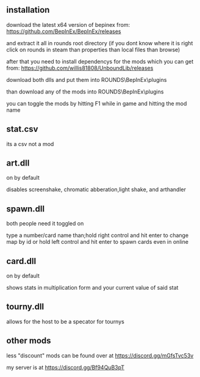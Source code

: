 ## installation

download the latest x64 version of bepinex from: https://github.com/BepInEx/BepInEx/releases

and extract it all in rounds root directory (if you dont know where it is right click on rounds in steam than properties than local files than browse)

after that you need to install dependencys for the mods which you can get from: https://github.com/willis81808/UnboundLib/releases

download both dlls and put them into ROUNDS\BepInEx\plugins

than download any of the mods into ROUNDS\BepInEx\plugins

you can toggle the mods by hitting F1 while in game and hitting the mod name

## stat.csv

its a csv not a mod

## art.dll

on by default

disables screenshake, chromatic abberation,light shake, and arthandler

## spawn.dll

both people need it toggled on

type a number/card name than;hold right control and hit enter to change map by id or hold left control and hit enter to spawn cards even in online

## card.dll

on by default

shows stats in multiplication form and your current value of said stat

## tourny.dll

allows for the host to be a specator for tournys

## other mods

less "discount" mods can be found over at https://discord.gg/mGfsTvc53v

my server is at https://discord.gg/Bf94QuB3pT


